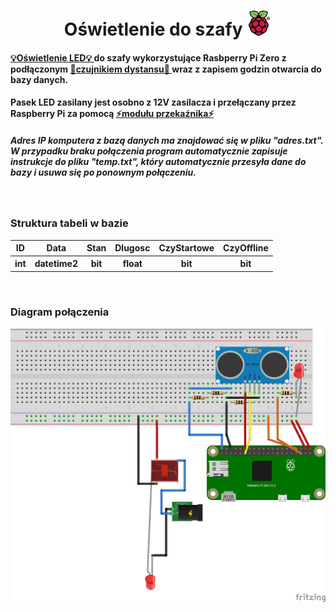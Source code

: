 <h1 align="center">Oświetlenie do szafy <img src="https://raw.githubusercontent.com/iiiypuk/rpi-icon/master/raspberry-pi-logo_resized_256.png" width="40" height="40"/> </h1>

<h4>
  <a href="https://botland.com.pl/paski-led-standardowe/9682-zestaw-pasek-led-smd3528-ip20-48w-60-diodm-barwa-zimna-5m-zasilacz-12v3a-5904422313937.html">
    💡Oświetlenie LED💡
  </a> 
  do szafy wykorzystujące Rasbperry Pi Zero z podłączonym 
  <a href="https://botland.com.pl/ultradzwiekowe-czujniki-odleglosci/5686-ultradzwiekowy-czujnik-odleglosci-hc-sr04-2-200cm-uchwyt-montazowy-5904422308452.html">
    📐czujnikiem dystansu📏 
  </a>   
  wraz z zapisem godzin otwarcia do bazy danych.
</h4>

<h4>
Pasek LED zasilany jest osobno z 12V zasilacza i przełączany przez Raspberry Pi za pomocą 
  <a href="https://eu.mouser.com/ProductDetail/Fujitsu/FTR-C1CA003G?qs=s3tcQNyrmfkYgMQNKN9cBg%3D%3D">
    ⚡modułu przekaźnika⚡
  </a>
</h4>

<h5>Adres IP komputera z bazą danych ma znajdować się w pliku "adres.txt".
W przypadku braku połączenia program automatycznie zapisuje instrukcje do pliku "temp.txt", który automatycznie przesyła dane do bazy i usuwa się po ponownym połączeniu.</h5>

<br>
<h3>Struktura tabeli w bazie</h3>
<table>
  <tr>
    <th>ID</th>
    <th>Data</th>
    <th>Stan</th>
    <th>Dlugosc</th>
    <th>CzyStartowe</th>
    <th>CzyOffline</th>
  </tr>
    <tr>
    <th>int</th>
    <th>datetime2</th>
    <th>bit</th>
    <th>float</th>
    <th>bit</th>
    <th>bit</th>
  </tr>
 </table>
<br>

<h3>Diagram połączenia</h3>

![zdjecie](szafa_diagram.png)
